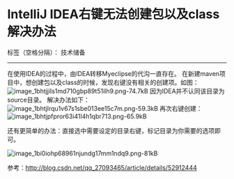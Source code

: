 # IntelliJ IDEA右键无法创建包以及class解决办法

标签（空格分隔）： 技术储备

---

在使用IDEA的过程中，由IDEA转移Myeclipse的代沟一直存在。
在新建maven项目中，想创建包以及class的时候，发现右键没有相关的创建项。如图：
![image_1bhtjjils1md710gbp89t51ilh9.png-74.7kB][1]
因为IDEA并不认同该目录为source目录。
解决办法如下：
![image_1bhtjlrqu1v67s1sbe013ee15c7m.png-59.3kB][2]
再次右键创建：
![image_1bhtjpfpror63i41l4h1qbr713.png-65.9kB][3]

还有更简单的办法：直接选中需要设定的目录右键，标记目录为你需要的选项即可。

![image_1bi0iohp68961njundg17mm1ndq9.png-81kB][4]

参考：http://blog.csdn.net/qq_27093465/article/details/52912444


  [1]: http://static.zybuluo.com/coldxiangyu/7onnnpec09ouvm33jdpvota0/image_1bhtjjils1md710gbp89t51ilh9.png
  [2]: http://static.zybuluo.com/coldxiangyu/nss9g5mljtnvp2kt3by00s4x/image_1bhtjlrqu1v67s1sbe013ee15c7m.png
  [3]: http://static.zybuluo.com/coldxiangyu/ef5e700ch56tbotmu18zribc/image_1bhtjpfpror63i41l4h1qbr713.png
  [4]: http://static.zybuluo.com/coldxiangyu/stpjzl323j7a99de0g06ijqx/image_1bi0iohp68961njundg17mm1ndq9.png